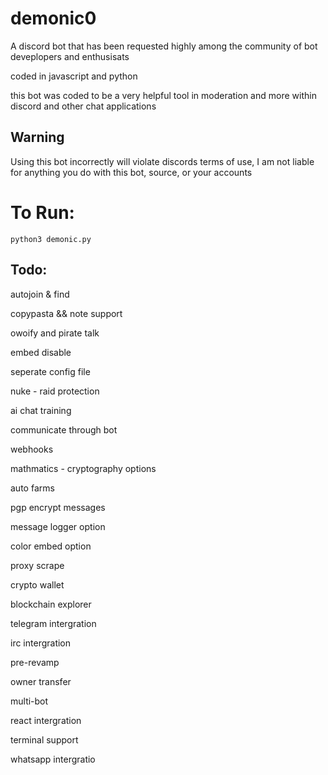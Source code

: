 # demonic0
A discord bot that has been requested highly among the community of bot deveplopers and enthusisats

coded in javascript and python

this bot was coded to be a very helpful tool in moderation and more within discord and other chat applications

## Warning
Using this bot incorrectly will violate discords terms of use, I am not liable for anything you do with this bot, source, or your accounts


# To Run:
```python3 demonic.py```


## Todo:
autojoin & find

copypasta && note support

owoify and pirate talk

embed disable

seperate config file

nuke - raid protection

ai chat training

communicate through bot

webhooks

mathmatics - cryptography options

auto farms 

pgp encrypt messages

message logger option

color embed option

proxy scrape 

crypto wallet

blockchain explorer 

telegram intergration

irc intergration

pre-revamp

owner transfer

multi-bot

react intergration

terminal support

whatsapp intergratio
